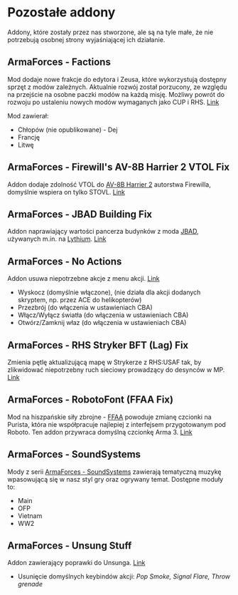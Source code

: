 # Pozostałe addony
Addony, które zostały przez nas stworzone, ale są na tyle małe, że nie potrzebują osobnej strony wyjaśniającej ich działanie.

## ArmaForces - Factions
Mod dodaje nowe frakcje do edytora i Zeusa, które wykorzystują dostępny sprzęt z modów zależnych. Aktualnie rozwój został porzucony, ze względu na przejście na osobne paczki modów na każdą misję. Możliwy powrót do rozwoju po ustaleniu nowych modów wymaganych jako CUP i RHS. [Link](https://steamcommunity.com/sharedfiles/filedetails/?id=1677918299)

Mod zawierał:
- Chłopów (nie opublikowane) - Dej
- Francję
- Litwę

## ArmaForces - Firewill's AV-8B Harrier 2 VTOL Fix
Addon dodaje zdolność VTOL do [AV-8B Harrier 2](https://steamcommunity.com/workshop/filedetails/?id=1260802825) autorstwa Firewilla, domyślnie wspiera on tylko STOVL. [Link](https://steamcommunity.com/sharedfiles/filedetails/?id=1775621183)

## ArmaForces - JBAD Building Fix
Addon naprawiający wartości pancerza budynków z moda [JBAD](https://steamcommunity.com/workshop/filedetails/?id=520618345), używanych m.in. na [Lythium](https://steamcommunity.com/sharedfiles/filedetails/?id=909547724). [Link](https://steamcommunity.com/sharedfiles/filedetails/?id=1781106281)

## ArmaForces - No Actions
Addon usuwa niepotrzebne akcje z menu akcji. [Link](https://steamcommunity.com/sharedfiles/filedetails/?id=1682845363)

- Wyskocz (domyślnie włączone), (nie działa dla akcji dodanych skryptem, np. przez ACE do helikopterów)
- Przezbrój (do włączenia w ustawieniach CBA)
- Włącz/Wyłącz światła (do włączenia w ustawieniach CBA)
- Otwórz/Zamknij właz (do włączenia w ustawieniach CBA)

## ArmaForces - RHS Stryker BFT (Lag) Fix
Zmienia pętlę aktualizującą mapę w Strykerze z RHS:USAF tak, by zlikwidować niepotrzebny ruch sieciowy prowadzący do desynców w MP. [Link](https://steamcommunity.com/sharedfiles/filedetails/?id=1835490070)

## ArmaForces - RobotoFont (FFAA Fix)
Mod na hiszpańskie siły zbrojne - [FFAA](https://steamcommunity.com/workshop/filedetails/?id=820994401) powoduje zmianę czcionki na Purista, która nie współpracuje najlepiej z interfejsem przygotowanym pod Roboto. Ten addon przywraca domyślną czcionkę Arma 3. [Link](https://steamcommunity.com/sharedfiles/filedetails/?id=1687770349)

## ArmaForces - SoundSystems
Mody z serii [ArmaForces - SoundSystems](https://steamcommunity.com/workshop/filedetails/?id=1708844156) zawierają tematyczną muzykę wpasowującą się w nasz styl gry oraz ogrywany temat. Dostępne moduły to:

- Main
- OFP
- Vietnam
- WW2

## ArmaForces - Unsung Stuff
Addon zawierający poprawki do Unsunga. [Link](https://steamcommunity.com/sharedfiles/filedetails/?id=1643338196)

- Usunięcie domyślnych keybindów akcji: _Pop Smoke, Signal Flare, Throw grenade_
